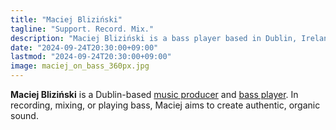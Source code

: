 ```yaml
---
title: "Maciej Bliziński"
tagline: "Support. Record. Mix."
description: "Maciej Bliziński is a bass player based in Dublin, Ireland. He specializes in jazz, bossa nova, samba, jazz fusion, and acid jazz."
date: "2024-09-24T20:30:00+09:00"
lastmod: "2024-09-24T20:30:00+09:00"
image: maciej_on_bass_360px.jpg
---
```


**Maciej Bliziński** is a Dublin-based [music producer](/music) and [bass
player](bass). In recording, mixing, or playing bass, Maciej aims to create
authentic, organic sound.

<!--more-->

<!--
Maciej regularly collaborates with pianist [Gediminas Karkauskas][ged] and
drummer [Riccardo Marenghi][ric] in a jazz trio since 2022.

[ged]: https://www.offpitchrecords.com/
[ric]: https://www.instagram.com/riccardo_marenghi/
-->
